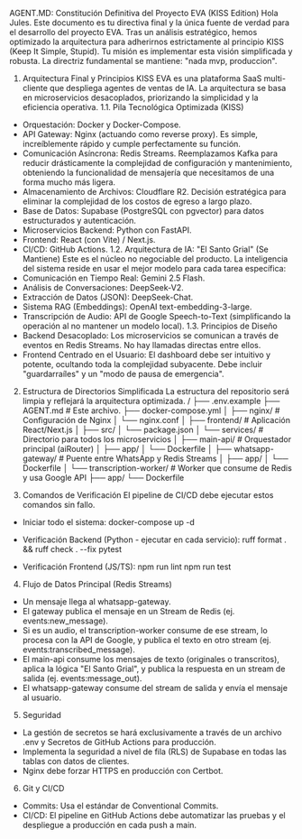 AGENT.MD: Constitución Definitiva del Proyecto EVA (KISS Edition)
Hola Jules.
Este documento es tu directiva final y la única fuente de verdad para el desarrollo del proyecto EVA. Tras un análisis estratégico, hemos optimizado la arquitectura para adherirnos estrictamente al principio KISS (Keep It Simple, Stupid). Tu misión es implementar esta visión simplificada y robusta.
La directriz fundamental se mantiene: "nada mvp, produccion".
1. Arquitectura Final y Principios KISS
EVA es una plataforma SaaS multi-cliente que despliega agentes de ventas de IA. La arquitectura se basa en microservicios desacoplados, priorizando la simplicidad y la eficiencia operativa.
1.1. Pila Tecnológica Optimizada (KISS)
 * Orquestación: Docker y Docker-Compose.
 * API Gateway: Nginx (actuando como reverse proxy). Es simple, increíblemente rápido y cumple perfectamente su función.
 * Comunicación Asíncrona: Redis Streams. Reemplazamos Kafka para reducir drásticamente la complejidad de configuración y mantenimiento, obteniendo la funcionalidad de mensajería que necesitamos de una forma mucho más ligera.
 * Almacenamiento de Archivos: Cloudflare R2. Decisión estratégica para eliminar la complejidad de los costos de egreso a largo plazo.
 * Base de Datos: Supabase (PostgreSQL con pgvector) para datos estructurados y autenticación.
 * Microservicios Backend: Python con FastAPI.
 * Frontend: React (con Vite) / Next.js.
 * CI/CD: GitHub Actions.
1.2. Arquitectura de IA: "El Santo Grial" (Se Mantiene)
Este es el núcleo no negociable del producto. La inteligencia del sistema reside en usar el mejor modelo para cada tarea específica:
 * Comunicación en Tiempo Real: Gemini 2.5 Flash.
 * Análisis de Conversaciones: DeepSeek-V2.
 * Extracción de Datos (JSON): DeepSeek-Chat.
 * Sistema RAG (Embeddings): OpenAI text-embedding-3-large.
 * Transcripción de Audio: API de Google Speech-to-Text (simplificando la operación al no mantener un modelo local).
1.3. Principios de Diseño
 * Backend Desacoplado: Los microservicios se comunican a través de eventos en Redis Streams. No hay llamadas directas entre ellos.
 * Frontend Centrado en el Usuario: El dashboard debe ser intuitivo y potente, ocultando toda la complejidad subyacente. Debe incluir "guardarraíles" y un "modo de pausa de emergencia".
2. Estructura de Directorios Simplificada
La estructura del repositorio será limpia y reflejará la arquitectura optimizada.
/
├── .env.example
├── AGENT.md            # Este archivo.
├── docker-compose.yml
│
├── nginx/              # Configuración de Nginx
│   └── nginx.conf
│
├── frontend/           # Aplicación React/Next.js
│   ├── src/
│   └── package.json
│
└── services/           # Directorio para todos los microservicios
    │
    ├── main-api/       # Orquestador principal (aiRouter)
    │   ├── app/
    │   └── Dockerfile
    │
    ├── whatsapp-gateway/ # Puente entre WhatsApp y Redis Streams
    │   ├── app/
    │   └── Dockerfile
    │
    └── transcription-worker/ # Worker que consume de Redis y usa Google API
        ├── app/
        └── Dockerfile

3. Comandos de Verificación
El pipeline de CI/CD debe ejecutar estos comandos sin fallo.
 * Iniciar todo el sistema:
   docker-compose up -d

 * Verificación Backend (Python - ejecutar en cada servicio):
   ruff format . && ruff check . --fix
pytest

 * Verificación Frontend (JS/TS):
   npm run lint
npm run test

4. Flujo de Datos Principal (Redis Streams)
 * Un mensaje llega al whatsapp-gateway.
 * El gateway publica el mensaje en un Stream de Redis (ej. events:new_message).
 * Si es un audio, el transcription-worker consume de ese stream, lo procesa con la API de Google, y publica el texto en otro stream (ej. events:transcribed_message).
 * El main-api consume los mensajes de texto (originales o transcritos), aplica la lógica "El Santo Grial", y publica la respuesta en un stream de salida (ej. events:message_out).
 * El whatsapp-gateway consume del stream de salida y envía el mensaje al usuario.
5. Seguridad
 * La gestión de secretos se hará exclusivamente a través de un archivo .env y Secretos de GitHub Actions para producción.
 * Implementa la seguridad a nivel de fila (RLS) de Supabase en todas las tablas con datos de clientes.
 * Nginx debe forzar HTTPS en producción con Certbot.
6. Git y CI/CD
 * Commits: Usa el estándar de Conventional Commits.
 * CI/CD: El pipeline en GitHub Actions debe automatizar las pruebas y el despliegue a producción en cada push a main.
